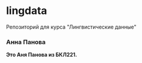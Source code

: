 # lingdata
Репозиторий для курса "Лингвистические данные"
### Анна Панова
**Это Аня Панова из БКЛ221.**
